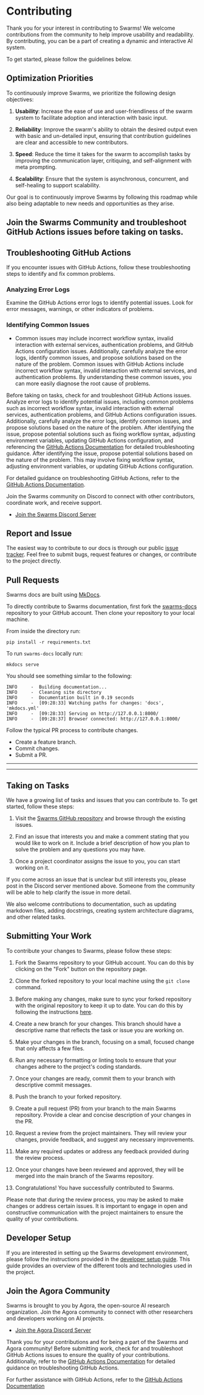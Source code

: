 # Contributing

Thank you for your interest in contributing to Swarms! We welcome contributions from the community to help improve usability and readability. By contributing, you can be a part of creating a dynamic and interactive AI system.

To get started, please follow the guidelines below.


## Optimization Priorities

To continuously improve Swarms, we prioritize the following design objectives:

1. **Usability**: Increase the ease of use and user-friendliness of the swarm system to facilitate adoption and interaction with basic input.

2. **Reliability**: Improve the swarm's ability to obtain the desired output even with basic and un-detailed input, ensuring that contribution guidelines are clear and accessible to new contributors.

3. **Speed**: Reduce the time it takes for the swarm to accomplish tasks by improving the communication layer, critiquing, and self-alignment with meta prompting.

4. **Scalability**: Ensure that the system is asynchronous, concurrent, and self-healing to support scalability.

Our goal is to continuously improve Swarms by following this roadmap while also being adaptable to new needs and opportunities as they arise.

## Join the Swarms Community and troubleshoot GitHub Actions issues before taking on tasks.

## Troubleshooting GitHub Actions
If you encounter issues with GitHub Actions, follow these troubleshooting steps to identify and fix common problems.

### Analyzing Error Logs
Examine the GitHub Actions error logs to identify potential issues. Look for error messages, warnings, or other indicators of problems.

### Identifying Common Issues
- Common issues may include incorrect workflow syntax, invalid interaction with external services, authentication problems, and GitHub Actions configuration issues. Additionally, carefully analyze the error logs, identify common issues, and propose solutions based on the nature of the problem.
Common issues with GitHub Actions include incorrect workflow syntax, invalid interaction with external services, and authentication problems. By understanding these common issues, you can more easily diagnose the root cause of problems.

Before taking on tasks, check for and troubleshoot GitHub Actions issues. Analyze error logs to identify potential issues, including common problems such as incorrect workflow syntax, invalid interaction with external services, authentication problems, and GitHub Actions configuration issues. Additionally, carefully analyze the error logs, identify common issues, and propose solutions based on the nature of the problem. After identifying the issue, propose potential solutions such as fixing workflow syntax, adjusting environment variables, updating GitHub Actions configuration, and referencing the [GitHub Actions Documentation](https://docs.github.com/en/actions) for detailed troubleshooting guidance.
After identifying the issue, propose potential solutions based on the nature of the problem. This may involve fixing workflow syntax, adjusting environment variables, or updating GitHub Actions configuration.

For detailed guidance on troubleshooting GitHub Actions, refer to the [GitHub Actions Documentation](https://docs.github.com/en/actions).

Join the Swarms community on Discord to connect with other contributors, coordinate work, and receive support.

- [Join the Swarms Discord Server](https://new-valid-url.com/swarms-discord-server)


## Report and Issue
The easiest way to contribute to our docs is through our public [issue tracker](https://github.com/kyegomez/swarms-docs/issues). Feel free to submit bugs, request features or changes, or contribute to the project directly. 

## Pull Requests

Swarms docs are built using [MkDocs](https://squidfunk.github.io/mkdocs-material/getting-started/). 

To directly contribute to Swarms documentation, first fork the [swarms-docs](https://github.com/kyegomez/swarms-docs) repository to your GitHub account. Then clone your repository to your local machine.

From inside the directory run: 

```pip install -r requirements.txt```

To run `swarms-docs` locally run: 

```mkdocs serve```

You should see something similar to the following: 

```
INFO     -  Building documentation...
INFO     -  Cleaning site directory
INFO     -  Documentation built in 0.19 seconds
INFO     -  [09:28:33] Watching paths for changes: 'docs', 'mkdocs.yml'
INFO     -  [09:28:33] Serving on http://127.0.0.1:8000/
INFO     -  [09:28:37] Browser connected: http://127.0.0.1:8000/
```

Follow the typical PR process to contribute changes. 

* Create a feature branch.
* Commit changes.
* Submit a PR.


-------
---

## Taking on Tasks

We have a growing list of tasks and issues that you can contribute to. To get started, follow these steps:

1. Visit the [Swarms GitHub repository](https://github.com/kyegomez/swarms) and browse through the existing issues.

2. Find an issue that interests you and make a comment stating that you would like to work on it. Include a brief description of how you plan to solve the problem and any questions you may have.

3. Once a project coordinator assigns the issue to you, you can start working on it.

If you come across an issue that is unclear but still interests you, please post in the Discord server mentioned above. Someone from the community will be able to help clarify the issue in more detail.

We also welcome contributions to documentation, such as updating markdown files, adding docstrings, creating system architecture diagrams, and other related tasks.

## Submitting Your Work

To contribute your changes to Swarms, please follow these steps:

1. Fork the Swarms repository to your GitHub account. You can do this by clicking on the "Fork" button on the repository page.

2. Clone the forked repository to your local machine using the `git clone` command.

3. Before making any changes, make sure to sync your forked repository with the original repository to keep it up to date. You can do this by following the instructions [here](https://docs.github.com/en/github/collaborating-with-pull-requests/syncing-a-fork).

4. Create a new branch for your changes. This branch should have a descriptive name that reflects the task or issue you are working on.

5. Make your changes in the branch, focusing on a small, focused change that only affects a few files.

6. Run any necessary formatting or linting tools to ensure that your changes adhere to the project's coding standards.

7. Once your changes are ready, commit them to your branch with descriptive commit messages.

8. Push the branch to your forked repository.

9. Create a pull request (PR) from your branch to the main Swarms repository. Provide a clear and concise description of your changes in the PR.

10. Request a review from the project maintainers. They will review your changes, provide feedback, and suggest any necessary improvements.

11. Make any required updates or address any feedback provided during the review process.

12. Once your changes have been reviewed and approved, they will be merged into the main branch of the Swarms repository.

13. Congratulations! You have successfully contributed to Swarms.

Please note that during the review process, you may be asked to make changes or address certain issues. It is important to engage in open and constructive communication with the project maintainers to ensure the quality of your contributions.

## Developer Setup

If you are interested in setting up the Swarms development environment, please follow the instructions provided in the [developer setup guide](docs/developer-setup.md). This guide provides an overview of the different tools and technologies used in the project.

## Join the Agora Community

Swarms is brought to you by Agora, the open-source AI research organization. Join the Agora community to connect with other researchers and developers working on AI projects.

- [Join the Agora Discord Server](https://discord.gg/qUtxnK2NMf)

Thank you for your contributions and for being a part of the Swarms and Agora community! Before submitting work, check for and troubleshoot GitHub Actions issues to ensure the quality of your contributions. Additionally, refer to the [GitHub Actions Documentation](https://docs.github.com/en/actions/troubleshooting) for detailed guidance on troubleshooting GitHub Actions.

For further assistance with GitHub Actions, refer to the [GitHub Actions Documentation](https://docs.github.com/en/actions/troubleshooting)